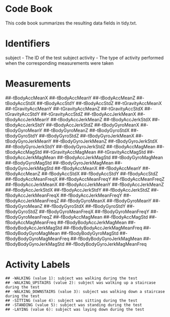 # Code Book
This code book summarizes the resulting data fields in tidy.txt.

# Identifiers
subject - The ID of the test subject
activity - The type of activity performed when the corresponding measurements were taken

# Measurements
##-tBodyAccMeanX
##-tBodyAccMeanY
##-tBodyAccMeanZ
##-tBodyAccStdX
##-tBodyAccStdY
##-tBodyAccStdZ
##-tGravityAccMeanX
##-tGravityAccMeanY
##-tGravityAccMeanZ
##-tGravityAccStdX
##-tGravityAccStdY
##-tGravityAccStdZ
##-tBodyAccJerkMeanX
##-tBodyAccJerkMeanY
##-tBodyAccJerkMeanZ
##-tBodyAccJerkStdX
##-tBodyAccJerkStdY
##-tBodyAccJerkStdZ
##-tBodyGyroMeanX
##-tBodyGyroMeanY
##-tBodyGyroMeanZ
##-tBodyGyroStdX
##-tBodyGyroStdY
##-tBodyGyroStdZ
##-tBodyGyroJerkMeanX
##-tBodyGyroJerkMeanY
##-tBodyGyroJerkMeanZ
##-tBodyGyroJerkStdX
##-tBodyGyroJerkStdY
##-tBodyGyroJerkStdZ
##-tBodyAccMagMean
##-tBodyAccMagStd
##-tGravityAccMagMean
##-tGravityAccMagStd
##-tBodyAccJerkMagMean
##-tBodyAccJerkMagStd
##-tBodyGyroMagMean
##-tBodyGyroMagStd
##-tBodyGyroJerkMagMean
##-tBodyGyroJerkMagStd
##-fBodyAccMeanX
##-fBodyAccMeanY
##-fBodyAccMeanZ
##-fBodyAccStdX
##-fBodyAccStdY
##-fBodyAccStdZ
##-fBodyAccMeanFreqX
##-fBodyAccMeanFreqY
##-fBodyAccMeanFreqZ
##-fBodyAccJerkMeanX
##-fBodyAccJerkMeanY
##-fBodyAccJerkMeanZ
##-fBodyAccJerkStdX
##-fBodyAccJerkStdY
##-fBodyAccJerkStdZ
##-fBodyAccJerkMeanFreqX
##-fBodyAccJerkMeanFreqY
##-fBodyAccJerkMeanFreqZ
##-fBodyGyroMeanX
##-fBodyGyroMeanY
##-fBodyGyroMeanZ
##-fBodyGyroStdX
##-fBodyGyroStdY
##-fBodyGyroStdZ
##-fBodyGyroMeanFreqX
##-fBodyGyroMeanFreqY
##-fBodyGyroMeanFreqZ
##-fBodyAccMagMean
##-fBodyAccMagStd
##-fBodyAccMagMeanFreq
##-fBodyBodyAccJerkMagMean
##-fBodyBodyAccJerkMagStd
##-fBodyBodyAccJerkMagMeanFreq
##-fBodyBodyGyroMagMean
##-fBodyBodyGyroMagStd
##-fBodyBodyGyroMagMeanFreq
##-fBodyBodyGyroJerkMagMean
##-fBodyBodyGyroJerkMagStd
##-fBodyBodyGyroJerkMagMeanFreq

# Activity Labels
	## -WALKING (value 1): subject was walking during the test
	## -WALKING_UPSTAIRS (value 2): subject was walking up a staircase during the test
	## -WALKING_DOWNSTAIRS (value 3): subject was walking down a staircase during the test
	## -SITTING (value 4): subject was sitting during the test
	## -STANDING (value 5): subject was standing during the test
	## -LAYING (value 6): subject was laying down during the test